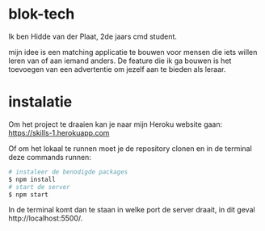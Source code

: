 # blok-tech

Ik ben Hidde van der Plaat, 2de jaars cmd student.

mijn idee is een matching applicatie te bouwen voor mensen die iets willen leren van of aan iemand anders.
De feature die ik ga bouwen is het toevoegen van een advertentie om jezelf aan te bieden als leraar.

# instalatie

Om het project te draaien kan je naar mijn Heroku website gaan:
https://skills-1.herokuapp.com


Of om het lokaal te runnen moet je de repository clonen en in de terminal deze commands runnen:

```bash
# instaleer de benodigde packages
$ npm install
# start de server
$ npm start
```
In de terminal komt dan te staan in welke port de server draait, in dit geval http://localhost:5500/.
